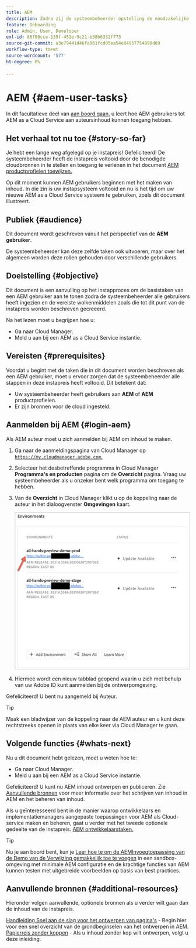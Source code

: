 ```yaml
---
title: AEM
description: Zodra zij de systeembeheerder opstelling de noodzakelijke wolkenmiddelen hebben, leer hoe AEM gebruikers tot AEM as a Cloud Service aan auteursinhoud kunnen toegang hebben.
feature: Onboarding
role: Admin, User, Developer
exl-id: 86700cce-139f-451e-9c21-b38b6332f773
source-git-commit: a3e79441d46fa961fcd05ea54e84957754890d69
workflow-type: tm+mt
source-wordcount: '577'
ht-degree: 0%

---
```



# AEM {#aem-user-tasks}

In dit facultatieve deel van [aan boord gaan,](overview.md) u leert hoe AEM gebruikers tot AEM as a Cloud Service aan auteursinhoud kunnen toegang hebben.

## Het verhaal tot nu toe {#story-so-far}

Je hebt een lange weg afgelegd op je instapreis! Gefeliciteerd! De systeembeheerder heeft de instapreis voltooid door de benodigde cloudbronnen in te stellen en toegang te verlenen in het document [AEM productprofielen toewijzen.](assign-profiles-aem.md)

Op dit moment kunnen AEM gebruikers beginnen met het maken van inhoud. In die zin is uw instapsysteem voltooid en nu is het tijd om uw nieuwe AEM as a Cloud Service systeem te gebruiken, zoals dit document illustreert.

## Publiek {#audience}

Dit document wordt geschreven vanuit het perspectief van de **AEM gebruiker**.

De systeembeheerder kan deze zelfde taken ook uitvoeren, maar over het algemeen worden deze rollen gehouden door verschillende gebruikers.

## Doelstelling {#objective}

Dit document is een aanvulling op het instapproces om de basistaken van een AEM gebruiker aan te tonen zodra de systeembeheerder alle gebruikers heeft ingezien en de vereiste wolkenmiddelen zoals die tot dit punt van de instapreis worden beschreven gecreeerd.

Na het lezen moet u begrijpen hoe u:

* Ga naar Cloud Manager.
* Meld u aan bij een AEM as a Cloud Service instantie.

## Vereisten {#prerequisites}

Voordat u begint met de taken die in dit document worden beschreven als een AEM gebruiker, moet u ervoor zorgen dat de systeembeheerder alle stappen in deze instapreis heeft voltooid. Dit betekent dat:

* Uw systeembeheerder heeft gebruikers aan **AEM** of **AEM** productprofielen.
* Er zijn bronnen voor de cloud ingesteld.

## Aanmelden bij AEM {#login-aem}

Als AEM auteur moet u zich aanmelden bij AEM om inhoud te maken.

1. Ga naar de aanmeldingspagina van Cloud Manager op [`https://my.cloudmanager.adobe.com`.](https://my.cloudmanager.adobe.com/)

1. Selecteer het desbetreffende programma in Cloud Manager **Programma&#39;s en producten** pagina om de **Overzicht** pagina. Vraag uw systeembeheerder als u onzeker bent welk programma om toegang te hebben.

1. Van de **Overzicht** in Cloud Manager klikt u op de koppeling naar de auteur in het dialoogvenster **Omgevingen** kaart.

   ![Omgevingskaart](/help/journey-onboarding/assets/author-environ.png)

1. Hiermee wordt een nieuw tabblad geopend waarin u zich met behulp van uw Adobe ID kunt aanmelden bij de ontwerpomgeving.

Gefeliciteerd! U bent nu aangemeld bij Auteur.

>[!TIP]
>
>Maak een bladwijzer van de koppeling naar de AEM auteur en u kunt deze rechtstreeks openen in plaats van elke keer via Cloud Manager te gaan.

## Volgende functies {#whats-next}

Nu u dit document hebt gelezen, moet u weten hoe te:

* Ga naar Cloud Manager.
* Meld u aan bij een AEM as a Cloud Service instantie.

Gefeliciteerd! U kunt nu AEM inhoud ontwerpen en publiceren. Zie [Aanvullende bronnen](#additional-resources) voor meer informatie over het schrijven van inhoud in AEM en het beheren van inhoud.

Als u geïnteresseerd bent in de manier waarop ontwikkelaars en implementatiemanagers aangepaste toepassingen voor AEM als Cloud-service maken en beheren, gaat u verder met het tweede optionele gedeelte van de instapreis. [AEM ontwikkelaarstaken.](developers.md)

>[!TIP]
>
>Nu je aan boord bent, kun je [Leer hoe te om de AEMInvoegtoepassing van de Demo van de Verwijzing gemakkelijk toe te voegen](/help/journey-sites/demos-add-on/overview.md) in een sandbox-omgeving met minimale AEM configuratie en de krachtige functies van AEM kunnen testen met uitgebreide voorbeelden op basis van best practices.

## Aanvullende bronnen {#additional-resources}

Hieronder volgen aanvullende, optionele bronnen als u verder wilt gaan dan de inhoud van de instapreis.

[Handleiding Snel aan de slag voor het ontwerpen van pagina&#39;s](/help/sites-cloud/authoring/getting-started/quick-start.md) - Begin hier voor een snel overzicht van de grondbeginselen van het ontwerpen in AEM.
[Papierreis zonder koppen](/help/journey-headless/author/overview.md) - Als u inhoud zonder kop wilt ontwerpen, volgt u deze inleiding.
